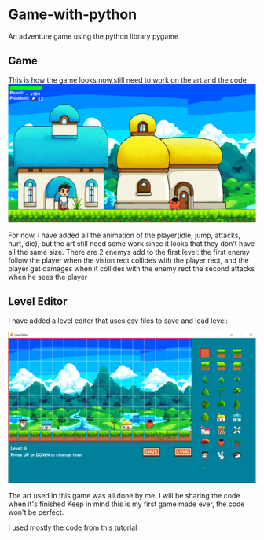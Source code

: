 # Game-with-python
An adventure game using the python library pygame

## Game
This is how the game looks now,still need to work on the art and the code
![Alt text](Game/game1.png?raw=true "lvl1")

For now, i have added all the animation of the player(idle, jump, attacks, hurt, die), but the art still need some work since it looks that they don't have all the same size.
There are 2 enemys add to the first level:
the first enemy follow the player when the vision rect collides with the player rect, and the player get damages when it collides with the enemy rect
the second attacks when he sees the player

## Level Editor
I have added a level editor that uses csv files to save and lead level:

![Alt text](LevelEditor/lvleditor.png?raw=true "lvleditor")


The art used in this game was all done by me.
I will be sharing the code when it's finished
Keep in mind this is my first game made ever, the code won't be perfect.

I used mostly the code from this [tutorial](https://github.com/russs123/Shooter)
